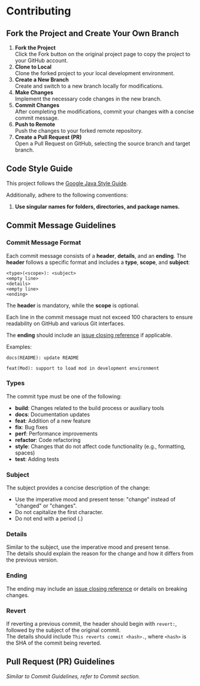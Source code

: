 # Contributing  

## Fork the Project and Create Your Own Branch  

1. **Fork the Project**  
   Click the Fork button on the original project page to copy the project to your GitHub account.  
2. **Clone to Local**  
   Clone the forked project to your local development environment.  
3. **Create a New Branch**  
   Create and switch to a new branch locally for modifications.  
4. **Make Changes**  
   Implement the necessary code changes in the new branch.  
5. **Commit Changes**  
   After completing the modifications, commit your changes with a concise commit message.  
6. **Push to Remote**  
   Push the changes to your forked remote repository.  
7. **Create a Pull Request (PR)**  
   Open a Pull Request on GitHub, selecting the source branch and target branch.  

## Code Style Guide  

This project follows the [Google Java Style Guide](http://hawstein.com/2014/01/20/google-java-style/).  

Additionally, adhere to the following conventions:  

<!-- 1. **Use `Path` or `URL` instead of `File`** whenever handling file paths.  
2. **Use `@javax.annotation.Nullable`** for method parameters that may be `null`.  
3. **Use `Optional` as the return type** for methods that may return `null`.  
4. **Use `@javax.annotation.Nonnull`** for parameters and return values that must not be `null`, and validate parameters using `Validate.notNull()`.   -->
<!-- 5. **Annotate thread-safe classes with `@ThreadSafe`** if they are confirmed or required to be thread-safe.  
6. **Use JOML interfaces (`Vector3fc`, `Matrix4fc`, etc.)** as method parameter types unless modifications are required.   -->
1. **Use singular names for folders, directories, and package names.**  
<!-- 8. **Be cautious when using the Stream API** in **sequential** iteration scenarios.   -->

## Commit Message Guidelines  

### Commit Message Format  

Each commit message consists of a **header**, **details**, and an **ending**. The **header** follows a specific format and includes a **type**, **scope**, and **subject**:  
```
<type>(<scope>): <subject>
<empty line>
<details>
<empty line>
<ending>
```  
The **header** is mandatory, while the **scope** is optional.  

Each line in the commit message must not exceed 100 characters to ensure readability on GitHub and various Git interfaces.  

The **ending** should include an [issue closing reference](https://help.github.com/en/articles/closing-issues-using-keywords) if applicable.  

Examples:  
```
docs(README): update README
```  
```
feat(Mod): support to load mod in development environment
```  

### Types  

The commit type must be one of the following:  

- **build**: Changes related to the build process or auxiliary tools  
- **docs**: Documentation updates  
- **feat**: Addition of a new feature  
- **fix**: Bug fixes  
- **perf**: Performance improvements  
- **refactor**: Code refactoring  
- **style**: Changes that do not affect code functionality (e.g., formatting, spaces)  
- **test**: Adding tests  

### Subject  

The subject provides a concise description of the change:  
- Use the imperative mood and present tense: "change" instead of "changed" or "changes".  
- Do not capitalize the first character.  
- Do not end with a period (.)  

### Details  

Similar to the subject, use the imperative mood and present tense.  
The details should explain the reason for the change and how it differs from the previous version.  

### Ending  

The ending may include an [issue closing reference](https://help.github.com/en/articles/closing-issues-using-keywords) or details on breaking changes.  

### Revert  

If reverting a previous commit, the header should begin with `revert:`, followed by the subject of the original commit.  
The details should include `This reverts commit <hash>.`, where `<hash>` is the SHA of the commit being reverted.  

## Pull Request (PR) Guidelines  

_Similar to Commit Guidelines, refer to Commit section._